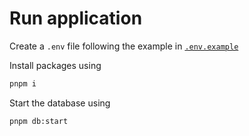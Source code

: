 # Run application

Create a `.env` file following the example in [`.env.example`](./.env.example)

Install packages using

```sh
pnpm i
```

Start the database using

```sh
pnpm db:start
```
